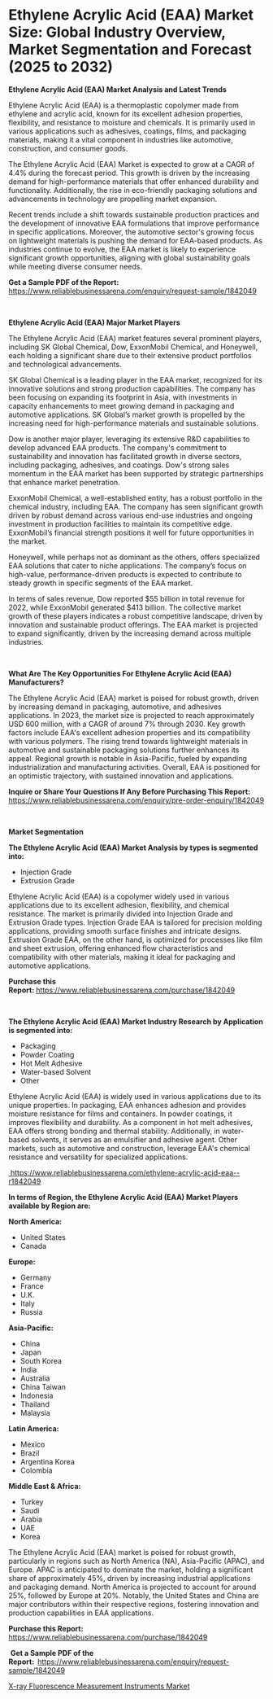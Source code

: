 <p><h1>Ethylene Acrylic Acid (EAA) Market Size: Global Industry Overview, Market Segmentation and Forecast (2025 to 2032)</h1></p><p><strong>Ethylene Acrylic Acid (EAA) Market Analysis and Latest Trends</strong></p>
<p><p>Ethylene Acrylic Acid (EAA) is a thermoplastic copolymer made from ethylene and acrylic acid, known for its excellent adhesion properties, flexibility, and resistance to moisture and chemicals. It is primarily used in various applications such as adhesives, coatings, films, and packaging materials, making it a vital component in industries like automotive, construction, and consumer goods.</p><p>The Ethylene Acrylic Acid (EAA) Market is expected to grow at a CAGR of 4.4% during the forecast period. This growth is driven by the increasing demand for high-performance materials that offer enhanced durability and functionality. Additionally, the rise in eco-friendly packaging solutions and advancements in technology are propelling market expansion. </p><p>Recent trends include a shift towards sustainable production practices and the development of innovative EAA formulations that improve performance in specific applications. Moreover, the automotive sector's growing focus on lightweight materials is pushing the demand for EAA-based products. As industries continue to evolve, the EAA market is likely to experience significant growth opportunities, aligning with global sustainability goals while meeting diverse consumer needs.</p></p>
<p><strong>Get a Sample PDF of the Report:&nbsp;</strong> <a href="https://www.reliablebusinessarena.com/enquiry/request-sample/1842049?utm_campaign=2566&utm_medium=2&utm_source=Github&utm_content=ia&utm_term=26032025&utm_id=ethylene-acrylic-acid-eaa">https://www.reliablebusinessarena.com/enquiry/request-sample/1842049</a></p>
<p>&nbsp;</p>
<p><strong>Ethylene Acrylic Acid (EAA) Major Market Players</strong></p>
<p><p>The Ethylene Acrylic Acid (EAA) market features several prominent players, including SK Global Chemical, Dow, ExxonMobil Chemical, and Honeywell, each holding a significant share due to their extensive product portfolios and technological advancements.</p><p>SK Global Chemical is a leading player in the EAA market, recognized for its innovative solutions and strong production capabilities. The company has been focusing on expanding its footprint in Asia, with investments in capacity enhancements to meet growing demand in packaging and automotive applications. SK Global’s market growth is propelled by the increasing need for high-performance materials and sustainable solutions.</p><p>Dow is another major player, leveraging its extensive R&D capabilities to develop advanced EAA products. The company's commitment to sustainability and innovation has facilitated growth in diverse sectors, including packaging, adhesives, and coatings. Dow's strong sales momentum in the EAA market has been supported by strategic partnerships that enhance market penetration.</p><p>ExxonMobil Chemical, a well-established entity, has a robust portfolio in the chemical industry, including EAA. The company has seen significant growth driven by robust demand across various end-use industries and ongoing investment in production facilities to maintain its competitive edge. ExxonMobil’s financial strength positions it well for future opportunities in the market.</p><p>Honeywell, while perhaps not as dominant as the others, offers specialized EAA solutions that cater to niche applications. The company’s focus on high-value, performance-driven products is expected to contribute to steady growth in specific segments of the EAA market.</p><p>In terms of sales revenue, Dow reported $55 billion in total revenue for 2022, while ExxonMobil generated $413 billion. The collective market growth of these players indicates a robust competitive landscape, driven by innovation and sustainable product offerings. The EAA market is projected to expand significantly, driven by the increasing demand across multiple industries.</p></p>
<p>&nbsp;</p>
<p><strong>What Are The Key Opportunities For Ethylene Acrylic Acid (EAA) Manufacturers?</strong></p>
<p><p>The Ethylene Acrylic Acid (EAA) market is poised for robust growth, driven by increasing demand in packaging, automotive, and adhesives applications. In 2023, the market size is projected to reach approximately USD 600 million, with a CAGR of around 7% through 2030. Key growth factors include EAA's excellent adhesion properties and its compatibility with various polymers. The rising trend towards lightweight materials in automotive and sustainable packaging solutions further enhances its appeal. Regional growth is notable in Asia-Pacific, fueled by expanding industrialization and manufacturing activities. Overall, EAA is positioned for an optimistic trajectory, with sustained innovation and applications.</p></p>
<p><strong>Inquire or Share Your Questions If Any Before Purchasing This Report:</strong> <a href="https://www.reliablebusinessarena.com/enquiry/pre-order-enquiry/1842049?utm_campaign=2566&utm_medium=2&utm_source=Github&utm_content=ia&utm_term=26032025&utm_id=ethylene-acrylic-acid-eaa">https://www.reliablebusinessarena.com/enquiry/pre-order-enquiry/1842049</a></p>
<p>&nbsp;</p>
<p><strong>Market Segmentation</strong></p>
<p><strong>The Ethylene Acrylic Acid (EAA) Market Analysis by types is segmented into:</strong></p>
<p><ul><li>Injection Grade</li><li>Extrusion Grade</li></ul></p>
<p><p>Ethylene Acrylic Acid (EAA) is a copolymer widely used in various applications due to its excellent adhesion, flexibility, and chemical resistance. The market is primarily divided into Injection Grade and Extrusion Grade types. Injection Grade EAA is tailored for precision molding applications, providing smooth surface finishes and intricate designs. Extrusion Grade EAA, on the other hand, is optimized for processes like film and sheet extrusion, offering enhanced flow characteristics and compatibility with other materials, making it ideal for packaging and automotive applications.</p></p>
<p><strong>Purchase this Report:&nbsp;</strong><a href="https://www.reliablebusinessarena.com/purchase/1842049?utm_campaign=2566&utm_medium=2&utm_source=Github&utm_content=ia&utm_term=26032025&utm_id=ethylene-acrylic-acid-eaa">https://www.reliablebusinessarena.com/purchase/1842049</a></p>
<p>&nbsp;</p>
<p><strong>The Ethylene Acrylic Acid (EAA) Market Industry Research by Application is segmented into:</strong></p>
<p><ul><li>Packaging</li><li>Powder Coating</li><li>Hot Melt Adhesive</li><li>Water-based Solvent</li><li>Other</li></ul></p>
<p><p>Ethylene Acrylic Acid (EAA) is widely used in various applications due to its unique properties. In packaging, EAA enhances adhesion and provides moisture resistance for films and containers. In powder coatings, it improves flexibility and durability. As a component in hot melt adhesives, EAA offers strong bonding and thermal stability. Additionally, in water-based solvents, it serves as an emulsifier and adhesive agent. Other markets, such as automotive and construction, leverage EAA's chemical resistance and versatility for specialized applications.</p></p>
<p><a href="https://www.reliablebusinessarena.com/ethylene-acrylic-acid-eaa--r1842049?utm_campaign=2566&utm_medium=2&utm_source=Github&utm_content=ia&utm_term=26032025&utm_id=ethylene-acrylic-acid-eaa">&nbsp;https://www.reliablebusinessarena.com/ethylene-acrylic-acid-eaa--r1842049</a></p>
<p><strong>In terms of Region, the Ethylene Acrylic Acid (EAA) Market Players available by Region are:</strong></p>
<p>
    <p> <strong> North America: </strong>
        <ul>
            <li>United States</li>
            <li>Canada</li>
        </ul>
        </p> 
    <p> <strong> Europe: </strong>
        <ul>
            <li>Germany</li>
            <li>France</li>
            <li>U.K.</li>
            <li>Italy</li>
            <li>Russia</li>
        </ul>
        </p> 
    <p> <strong> Asia-Pacific: </strong>
        <ul>
            <li>China</li>
            <li>Japan</li>
            <li>South Korea</li>
            <li>India</li>
            <li>Australia</li>
            <li>China Taiwan</li>
            <li>Indonesia</li>
            <li>Thailand</li>
            <li>Malaysia</li>
        </ul>
        </p> 
    <p> <strong> Latin America: </strong>
        <ul>
            <li>Mexico</li>
            <li>Brazil</li>
            <li>Argentina Korea</li>
            <li>Colombia</li>
        </ul>
        </p> 
    <p> <strong> Middle East & Africa: </strong>
        <ul>
            <li>Turkey</li>
            <li>Saudi</li>
            <li>Arabia</li>
            <li>UAE</li>
            <li>Korea</li>
        </ul>
    </p>
    </p>
<p><p>The Ethylene Acrylic Acid (EAA) market is poised for robust growth, particularly in regions such as North America (NA), Asia-Pacific (APAC), and Europe. APAC is anticipated to dominate the market, holding a significant share of approximately 45%, driven by increasing industrial applications and packaging demand. North America is projected to account for around 25%, followed by Europe at 20%. Notably, the United States and China are major contributors within their respective regions, fostering innovation and production capabilities in EAA applications.</p></p>
<p><strong>Purchase this Report: </strong><a href="https://www.reliablebusinessarena.com/purchase/1842049?utm_campaign=2566&utm_medium=2&utm_source=Github&utm_content=ia&utm_term=26032025&utm_id=ethylene-acrylic-acid-eaa">https://www.reliablebusinessarena.com/purchase/1842049</a></p>
<p>&nbsp;<strong>Get a Sample PDF of the Report:&nbsp;&nbsp;</strong><a href="https://www.reliablebusinessarena.com/enquiry/request-sample/1842049?utm_campaign=2566&utm_medium=2&utm_source=Github&utm_content=ia&utm_term=26032025&utm_id=ethylene-acrylic-acid-eaa">https://www.reliablebusinessarena.com/enquiry/request-sample/1842049</a></p>
<p><strong></strong></p>
<p><p><a href="https://github.com/boitafbg/Market-Research-Report-List-1/blob/main/x-ray-fluorescence-measurement-instruments-market.md?utm_campaign=2566&utm_medium=2&utm_source=Github&utm_content=ia&utm_term=26032025&utm_id=ethylene-acrylic-acid-eaa">X-ray Fluorescence Measurement Instruments Market</a></p></p>